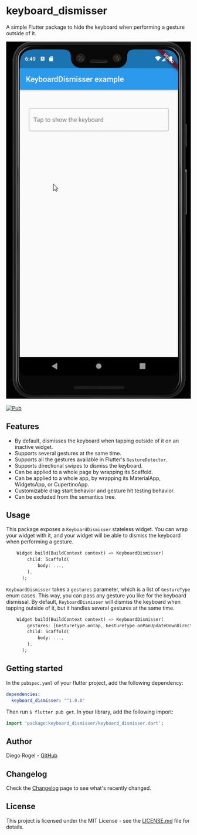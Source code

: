 # keyboard_dismisser

A simple Flutter package to hide the keyboard when performing a gesture outside of it.

![Example](./keyboard_dismisser.gif)

[![Pub](https://img.shields.io/pub/v/keyboard_dismisser.svg)](https://pub.dartlang.org/packages/keyboard_dismisser)

## Features

* By default, dismisses the keyboard when tapping outside of it on an inactive widget.
* Supports several gestures at the same time.
* Supports all the gestures available in Flutter's `GestureDetector`.
* Supports directional swipes to dismiss the keyboard.
* Can be applied to a whole page by wrapping its Scaffold.
* Can be applied to a whole app, by wrapping its MaterialApp, WidgetsApp, or CupertinoApp.
* Customizable drag start behavior and gesture hit testing behavior.
* Can be excluded from the semantics tree.

## Usage

This package exposes a `KeyboardDismisser` stateless widget. You can wrap your widget with it, and
your widget will be able to dismiss the keyboard when performing a gesture.

```dart
    Widget build(BuildContext context) => KeyboardDismisser(
        child: Scaffold(
            body: ...,
        ),
      );
```

`KeyboardDismisser` takes a `gestures` parameter, which is a list of `GestureType` enum cases. This
way, you can pass any gesture you like for the keyboard dismissal. By default, `KeyboardDismisser`
will dismiss the keyboard when tapping outside of it, but it handles several gestures at the 
same time.

```dart
    Widget build(BuildContext context) => KeyboardDismisser(
        gestures: [GestureType.onTap, GestureType.onPanUpdateDownDirection],
        child: Scaffold(
            body: ...,
        ),
      );
```

## Getting started

In the `pubspec.yaml` of your flutter project, add the following dependency:

```yaml
dependencies:
  keyboard_dismisser: "^1.0.0"
```

Then run `$ flutter pub get`. In your library, add the following import:

```dart
import 'package:keyboard_dismisser/keyboard_dismisser.dart';
```

## Author

Diego Rogel - [GitHub](https://github.com/drogel)

## Changelog

Check the [Changelog](./CHANGELOG.md) page to see what's recently changed.

## License

This project is licensed under the MIT License - see the [LICENSE.md](LICENSE.md) file for details.
